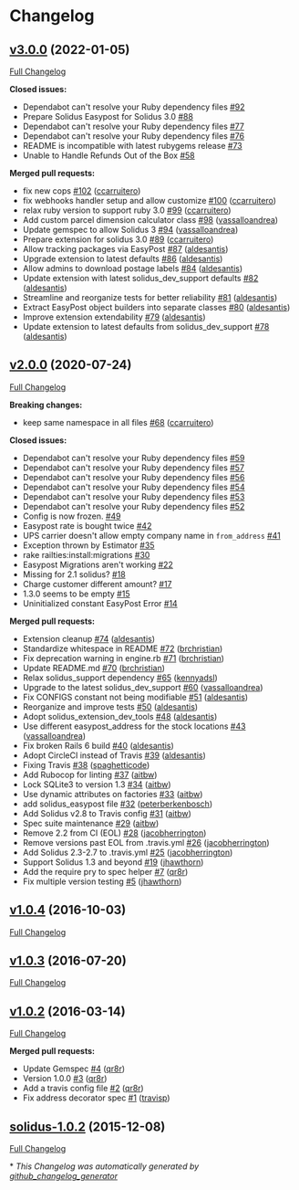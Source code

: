 # Changelog

## [v3.0.0](https://github.com/solidusio-contrib/solidus_easypost/tree/v3.0.0) (2022-01-05)

[Full Changelog](https://github.com/solidusio-contrib/solidus_easypost/compare/v2.0.0...v3.0.0)

**Closed issues:**

- Dependabot can't resolve your Ruby dependency files [\#92](https://github.com/solidusio-contrib/solidus_easypost/issues/92)
- Prepare Solidus Easypost for Solidus 3.0 [\#88](https://github.com/solidusio-contrib/solidus_easypost/issues/88)
- Dependabot can't resolve your Ruby dependency files [\#77](https://github.com/solidusio-contrib/solidus_easypost/issues/77)
- Dependabot can't resolve your Ruby dependency files [\#76](https://github.com/solidusio-contrib/solidus_easypost/issues/76)
- README is incompatible with latest rubygems release [\#73](https://github.com/solidusio-contrib/solidus_easypost/issues/73)
- Unable to Handle Refunds Out of the Box [\#58](https://github.com/solidusio-contrib/solidus_easypost/issues/58)

**Merged pull requests:**

- fix new cops [\#102](https://github.com/solidusio-contrib/solidus_easypost/pull/102) ([ccarruitero](https://github.com/ccarruitero))
- fix webhooks handler setup and allow customize [\#100](https://github.com/solidusio-contrib/solidus_easypost/pull/100) ([ccarruitero](https://github.com/ccarruitero))
- relax ruby version to support ruby 3.0 [\#99](https://github.com/solidusio-contrib/solidus_easypost/pull/99) ([ccarruitero](https://github.com/ccarruitero))
- Add custom parcel dimension calculator class [\#98](https://github.com/solidusio-contrib/solidus_easypost/pull/98) ([vassalloandrea](https://github.com/vassalloandrea))
- Update gemspec to allow Solidus 3 [\#94](https://github.com/solidusio-contrib/solidus_easypost/pull/94) ([vassalloandrea](https://github.com/vassalloandrea))
- Prepare extension for solidus 3.0 [\#89](https://github.com/solidusio-contrib/solidus_easypost/pull/89) ([ccarruitero](https://github.com/ccarruitero))
- Allow tracking packages via EasyPost [\#87](https://github.com/solidusio-contrib/solidus_easypost/pull/87) ([aldesantis](https://github.com/aldesantis))
- Upgrade extension to latest defaults [\#86](https://github.com/solidusio-contrib/solidus_easypost/pull/86) ([aldesantis](https://github.com/aldesantis))
- Allow admins to download postage labels [\#84](https://github.com/solidusio-contrib/solidus_easypost/pull/84) ([aldesantis](https://github.com/aldesantis))
- Update extension with latest solidus\_dev\_support defaults [\#82](https://github.com/solidusio-contrib/solidus_easypost/pull/82) ([aldesantis](https://github.com/aldesantis))
- Streamline and reorganize tests for better reliability [\#81](https://github.com/solidusio-contrib/solidus_easypost/pull/81) ([aldesantis](https://github.com/aldesantis))
- Extract EasyPost object builders into separate classes [\#80](https://github.com/solidusio-contrib/solidus_easypost/pull/80) ([aldesantis](https://github.com/aldesantis))
- Improve extension extendability [\#79](https://github.com/solidusio-contrib/solidus_easypost/pull/79) ([aldesantis](https://github.com/aldesantis))
- Update extension to latest defaults from solidus\_dev\_support [\#78](https://github.com/solidusio-contrib/solidus_easypost/pull/78) ([aldesantis](https://github.com/aldesantis))

## [v2.0.0](https://github.com/solidusio-contrib/solidus_easypost/tree/v2.0.0) (2020-07-24)

[Full Changelog](https://github.com/solidusio-contrib/solidus_easypost/compare/v1.0.4...v2.0.0)

**Breaking changes:**

- keep same namespace in all files [\#68](https://github.com/solidusio-contrib/solidus_easypost/pull/68) ([ccarruitero](https://github.com/ccarruitero))

**Closed issues:**

- Dependabot can't resolve your Ruby dependency files [\#59](https://github.com/solidusio-contrib/solidus_easypost/issues/59)
- Dependabot can't resolve your Ruby dependency files [\#57](https://github.com/solidusio-contrib/solidus_easypost/issues/57)
- Dependabot can't resolve your Ruby dependency files [\#56](https://github.com/solidusio-contrib/solidus_easypost/issues/56)
- Dependabot can't resolve your Ruby dependency files [\#54](https://github.com/solidusio-contrib/solidus_easypost/issues/54)
- Dependabot can't resolve your Ruby dependency files [\#53](https://github.com/solidusio-contrib/solidus_easypost/issues/53)
- Dependabot can't resolve your Ruby dependency files [\#52](https://github.com/solidusio-contrib/solidus_easypost/issues/52)
- Config is now frozen. [\#49](https://github.com/solidusio-contrib/solidus_easypost/issues/49)
- Easypost rate is bought twice [\#42](https://github.com/solidusio-contrib/solidus_easypost/issues/42)
- UPS carrier doesn't allow empty company name in `from_address` [\#41](https://github.com/solidusio-contrib/solidus_easypost/issues/41)
- Exception thrown by Estimator [\#35](https://github.com/solidusio-contrib/solidus_easypost/issues/35)
- rake railties:install:migrations [\#30](https://github.com/solidusio-contrib/solidus_easypost/issues/30)
- Easypost Migrations aren't working [\#22](https://github.com/solidusio-contrib/solidus_easypost/issues/22)
- Missing for 2.1 solidus? [\#18](https://github.com/solidusio-contrib/solidus_easypost/issues/18)
- Charge customer different amount? [\#17](https://github.com/solidusio-contrib/solidus_easypost/issues/17)
- 1.3.0 seems to be empty [\#15](https://github.com/solidusio-contrib/solidus_easypost/issues/15)
- Uninitialized constant EasyPost Error [\#14](https://github.com/solidusio-contrib/solidus_easypost/issues/14)

**Merged pull requests:**

- Extension cleanup [\#74](https://github.com/solidusio-contrib/solidus_easypost/pull/74) ([aldesantis](https://github.com/aldesantis))
- Standardize whitespace in README [\#72](https://github.com/solidusio-contrib/solidus_easypost/pull/72) ([brchristian](https://github.com/brchristian))
- Fix deprecation warning in engine.rb [\#71](https://github.com/solidusio-contrib/solidus_easypost/pull/71) ([brchristian](https://github.com/brchristian))
- Update README.md [\#70](https://github.com/solidusio-contrib/solidus_easypost/pull/70) ([brchristian](https://github.com/brchristian))
- Relax solidus\_support dependency [\#65](https://github.com/solidusio-contrib/solidus_easypost/pull/65) ([kennyadsl](https://github.com/kennyadsl))
- Upgrade to the latest solidus\_dev\_support [\#60](https://github.com/solidusio-contrib/solidus_easypost/pull/60) ([vassalloandrea](https://github.com/vassalloandrea))
- Fix CONFIGS constant not being modifiable [\#51](https://github.com/solidusio-contrib/solidus_easypost/pull/51) ([aldesantis](https://github.com/aldesantis))
- Reorganize and improve tests [\#50](https://github.com/solidusio-contrib/solidus_easypost/pull/50) ([aldesantis](https://github.com/aldesantis))
- Adopt solidus\_extension\_dev\_tools [\#48](https://github.com/solidusio-contrib/solidus_easypost/pull/48) ([aldesantis](https://github.com/aldesantis))
- Use different easypost\_address for the stock locations [\#43](https://github.com/solidusio-contrib/solidus_easypost/pull/43) ([vassalloandrea](https://github.com/vassalloandrea))
- Fix broken Rails 6 build [\#40](https://github.com/solidusio-contrib/solidus_easypost/pull/40) ([aldesantis](https://github.com/aldesantis))
- Adopt CircleCI instead of Travis [\#39](https://github.com/solidusio-contrib/solidus_easypost/pull/39) ([aldesantis](https://github.com/aldesantis))
- Fixing Travis [\#38](https://github.com/solidusio-contrib/solidus_easypost/pull/38) ([spaghetticode](https://github.com/spaghetticode))
- Add Rubocop for linting [\#37](https://github.com/solidusio-contrib/solidus_easypost/pull/37) ([aitbw](https://github.com/aitbw))
- Lock SQLite3 to version 1.3 [\#34](https://github.com/solidusio-contrib/solidus_easypost/pull/34) ([aitbw](https://github.com/aitbw))
-  Use dynamic attributes on factories [\#33](https://github.com/solidusio-contrib/solidus_easypost/pull/33) ([aitbw](https://github.com/aitbw))
- add solidus\_easypost file [\#32](https://github.com/solidusio-contrib/solidus_easypost/pull/32) ([peterberkenbosch](https://github.com/peterberkenbosch))
- Add Solidus v2.8 to Travis config [\#31](https://github.com/solidusio-contrib/solidus_easypost/pull/31) ([aitbw](https://github.com/aitbw))
- Spec suite maintenance [\#29](https://github.com/solidusio-contrib/solidus_easypost/pull/29) ([aitbw](https://github.com/aitbw))
- Remove 2.2 from CI \(EOL\) [\#28](https://github.com/solidusio-contrib/solidus_easypost/pull/28) ([jacobherrington](https://github.com/jacobherrington))
- Remove versions past EOL from .travis.yml [\#26](https://github.com/solidusio-contrib/solidus_easypost/pull/26) ([jacobherrington](https://github.com/jacobherrington))
- Add Solidus 2.3-2.7 to .travis.yml [\#25](https://github.com/solidusio-contrib/solidus_easypost/pull/25) ([jacobherrington](https://github.com/jacobherrington))
- Support Solidus 1.3 and beyond [\#19](https://github.com/solidusio-contrib/solidus_easypost/pull/19) ([jhawthorn](https://github.com/jhawthorn))
- Add the require pry to spec helper [\#7](https://github.com/solidusio-contrib/solidus_easypost/pull/7) ([qr8r](https://github.com/qr8r))
- Fix multiple version testing [\#5](https://github.com/solidusio-contrib/solidus_easypost/pull/5) ([jhawthorn](https://github.com/jhawthorn))

## [v1.0.4](https://github.com/solidusio-contrib/solidus_easypost/tree/v1.0.4) (2016-10-03)

[Full Changelog](https://github.com/solidusio-contrib/solidus_easypost/compare/v1.0.3...v1.0.4)

## [v1.0.3](https://github.com/solidusio-contrib/solidus_easypost/tree/v1.0.3) (2016-07-20)

[Full Changelog](https://github.com/solidusio-contrib/solidus_easypost/compare/v1.0.2...v1.0.3)

## [v1.0.2](https://github.com/solidusio-contrib/solidus_easypost/tree/v1.0.2) (2016-03-14)

[Full Changelog](https://github.com/solidusio-contrib/solidus_easypost/compare/solidus-1.0.2...v1.0.2)

**Merged pull requests:**

- Update Gemspec [\#4](https://github.com/solidusio-contrib/solidus_easypost/pull/4) ([qr8r](https://github.com/qr8r))
- Version 1.0.0  [\#3](https://github.com/solidusio-contrib/solidus_easypost/pull/3) ([qr8r](https://github.com/qr8r))
- Add a travis config file [\#2](https://github.com/solidusio-contrib/solidus_easypost/pull/2) ([qr8r](https://github.com/qr8r))
- Fix address decorator spec [\#1](https://github.com/solidusio-contrib/solidus_easypost/pull/1) ([travisp](https://github.com/travisp))

## [solidus-1.0.2](https://github.com/solidusio-contrib/solidus_easypost/tree/solidus-1.0.2) (2015-12-08)

[Full Changelog](https://github.com/solidusio-contrib/solidus_easypost/compare/d963686e8d728ec5beec6c04fd4ae99e3cf7450e...solidus-1.0.2)



\* *This Changelog was automatically generated by [github_changelog_generator](https://github.com/github-changelog-generator/github-changelog-generator)*
